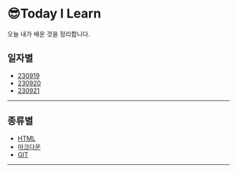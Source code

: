 😎Today I Learn
===
오늘 내가 배운 것을 정리합니다. 

## 일자별 
   - [230919](20230919.md)
   - [230920](20230920.md)
   - [230921](20230921.md)
<HR> 

## 종류별
   - [HTML](HTML정리.md)
   - [마크다운]()
   - [GIT]()
  
<HR>